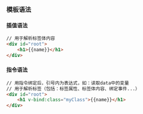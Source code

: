 ### 模板语法

#### 插值语法

```html
// 用于解析标签体内容
<div id="root">
    <h1>{{name}}</h1>
</div>
```

#### 指令语法

```html
// 用指令绑定后，引号内为表达式，如：读取data中的变量
// 用于解析标签（包括：标签属性、标签体内容、绑定事件...）
<div id="root">
    <h1 v-bind:class="myClass">{{name}}</h1>
</div>
```

